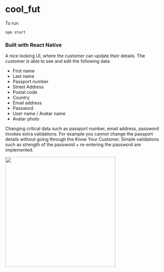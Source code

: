 # cool_fut

To run
```
npm start
```

### Built with React Native

A nice looking UI, where the customer can update their details.
The customer is able to see and edit the following data 

- First name
- Last name 
- Passport number 
- Street Address 
- Postal code 
- Country 
- Email address 
- Password 
- User name / Avatar name
- Avatar photo 

Changing critical data such as passport number, email address, password invokes extra
validations. 
For example you cannot change the passport details without going through the
Know Your Customer. 
Simple validations such as strength of the password + re-entering the password are implemented.

<img src="https://user-images.githubusercontent.com/36475005/82845449-f21de900-9ee4-11ea-9602-75c82274ef49.jpg " align="left" width="350" >
